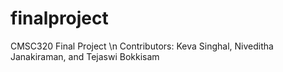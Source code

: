 # finalproject
CMSC320 Final Project \n
Contributors: Keva Singhal, Niveditha Janakiraman, and Tejaswi Bokkisam
